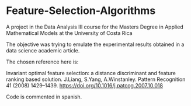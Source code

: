 # Feature-Selection-Algorithms

A project in the Data Analysis III course for the Masters Degree in Applied Mathematical Models at the University of Costa Rica

The objective was trying to emulate the experimental results obtained in a data science academic article.

The chosen reference here is:

Invariant optimal feature selection: a distance discriminant and feature ranking based solution.
J.Liang, S.Yang, A.Winstanley. Pattern Recognition 41 (2008) 1429–1439. <https://doi.org/10.1016/j.patcog.2007.10.018>

Code is commented in spanish.

